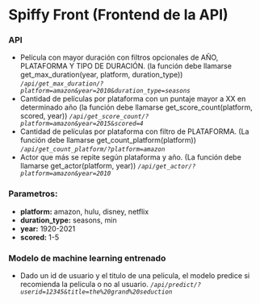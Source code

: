 # Spiffy Front (Frontend de la API)
 
### API
- Película con mayor duración con filtros opcionales de AÑO, PLATAFORMA Y TIPO DE DURACIÓN. (la función debe llamarse get_max_duration(year, platform, duration_type))
 *`/api/get_max_duration/?platform=amazon&year=2010&duration_type=seasons`*
- Cantidad de películas por plataforma con un puntaje mayor a XX en determinado año (la función debe llamarse get_score_count(platform, scored, year))
*`/api/get_score_count/?platform=amazon&year=2015&scored=4`*
- Cantidad de películas por plataforma con filtro de PLATAFORMA. (La función debe llamarse get_count_platform(platform))
*`/api/get_count_platform/?platform=amazon`*
- Actor que más se repite según plataforma y año. (La función debe llamarse get_actor(platform, year))
*`/api/get_actor/?platform=amazon&year=2010`*
### Parametros:
- **platform:** amazon, hulu, disney, netflix
- **duration_type:** seasons, min
- **year:** 1920-2021
- **scored:** 1-5

### Modelo de machine learning entrenado
- Dado un id de usuario y el titulo de una pelicula, el modelo predice si recomienda la pelicula o no al usuario.
*`/api/predict/?userid=12345&title=the%20grand%20seduction`*
